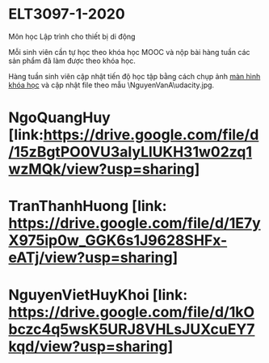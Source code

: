 # ELT3097-1-2020
Môn học Lập trình cho thiết bị di động

Mỗi sinh viên cần tự học theo khóa học MOOC và nộp bài hàng tuần các sản phẩm đã làm được theo khóa học.

Hàng tuần sinh viên cập nhật tiến độ học tập bằng cách chụp ảnh [màn hình khóa học](https://classroom.udacity.com/courses/ud851) và cập nhật file theo mẫu \NguyenVanA\udacity.jpg.

# NgoQuangHuy [link:https://drive.google.com/file/d/15zBgtPO0VU3aIyLlUKH31w02zq1wzMQk/view?usp=sharing]

# TranThanhHuong [link: https://drive.google.com/file/d/1E7yX975ip0w_GGK6s1J9628SHFx-eATj/view?usp=sharing]

# NguyenVietHuyKhoi [link: https://drive.google.com/file/d/1kObczc4q5wsK5URJ8VHLsJUXcuEY7kqd/view?usp=sharing]